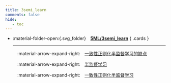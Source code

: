 ```yaml
---
title: 3semi_learn
comments: false
hide:
   - toc
---
```


<div class="grid cards index-info" markdown>

-   :material-folder-open:{.svg_folder}&emsp;__[5ML/3semi_learn](./index.md)__
{ .cards }

	---

	&emsp;:material-arrow-expand-right:&emsp;[一致性正则化半监督学习的缺点](./A.md)

	&emsp;:material-arrow-expand-right:&emsp;[半监督学习](./B.md)

	&emsp;:material-arrow-expand-right:&emsp;[一致性正则化半监督学习](./C.md)

</div>
